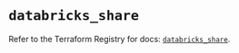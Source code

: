 # `databricks_share`

Refer to the Terraform Registry for docs: [`databricks_share`](https://registry.terraform.io/providers/databricks/databricks/1.65.1/docs/resources/share).
